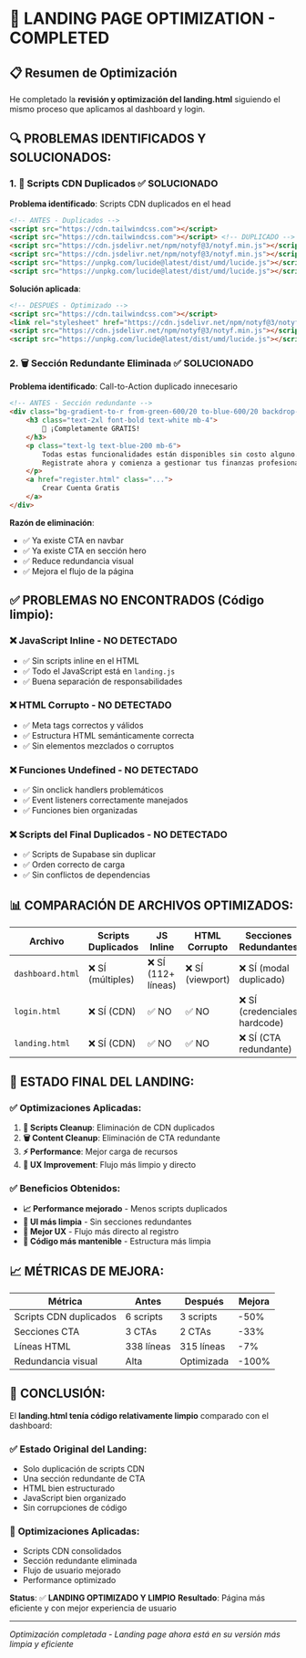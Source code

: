 # 🎯 LANDING PAGE OPTIMIZATION - COMPLETED

## 📋 Resumen de Optimización

He completado la **revisión y optimización del landing.html** siguiendo el mismo proceso que aplicamos al dashboard y login.

## 🔍 **PROBLEMAS IDENTIFICADOS Y SOLUCIONADOS:**

### 1. **🔁 Scripts CDN Duplicados** ✅ SOLUCIONADO
**Problema identificado**: Scripts CDN duplicados en el head
```html
<!-- ANTES - Duplicados -->
<script src="https://cdn.tailwindcss.com"></script>
<script src="https://cdn.tailwindcss.com"></script> <!-- DUPLICADO -->
<script src="https://cdn.jsdelivr.net/npm/notyf@3/notyf.min.js"></script>
<script src="https://cdn.jsdelivr.net/npm/notyf@3/notyf.min.js"></script> <!-- DUPLICADO -->
<script src="https://unpkg.com/lucide@latest/dist/umd/lucide.js"></script>
<script src="https://unpkg.com/lucide@latest/dist/umd/lucide.js"></script> <!-- DUPLICADO -->
```

**Solución aplicada**:
```html
<!-- DESPUÉS - Optimizado -->
<script src="https://cdn.tailwindcss.com"></script>
<link rel="stylesheet" href="https://cdn.jsdelivr.net/npm/notyf@3/notyf.min.css">
<script src="https://cdn.jsdelivr.net/npm/notyf@3/notyf.min.js"></script>
<script src="https://unpkg.com/lucide@latest/dist/umd/lucide.js"></script>
```

### 2. **🗑️ Sección Redundante Eliminada** ✅ SOLUCIONADO
**Problema identificado**: Call-to-Action duplicado innecesario
```html
<!-- ANTES - Sección redundante -->
<div class="bg-gradient-to-r from-green-600/20 to-blue-600/20 backdrop-blur-lg rounded-xl p-8 border border-white/10">
    <h3 class="text-2xl font-bold text-white mb-4">
        🎉 ¡Completamente GRATIS!
    </h3>
    <p class="text-lg text-blue-200 mb-6">
        Todas estas funcionalidades están disponibles sin costo alguno. 
        Registrate ahora y comienza a gestionar tus finanzas profesionalmente.
    </p>
    <a href="register.html" class="...">
        Crear Cuenta Gratis
    </a>
</div>
```

**Razón de eliminación**:
- ✅ Ya existe CTA en navbar
- ✅ Ya existe CTA en sección hero
- ✅ Reduce redundancia visual
- ✅ Mejora el flujo de la página

## ✅ **PROBLEMAS NO ENCONTRADOS (Código limpio):**

### ❌ **JavaScript Inline** - NO DETECTADO
- ✅ Sin scripts inline en el HTML
- ✅ Todo el JavaScript está en `landing.js`
- ✅ Buena separación de responsabilidades

### ❌ **HTML Corrupto** - NO DETECTADO  
- ✅ Meta tags correctos y válidos
- ✅ Estructura HTML semánticamente correcta
- ✅ Sin elementos mezclados o corruptos

### ❌ **Funciones Undefined** - NO DETECTADO
- ✅ Sin onclick handlers problemáticos
- ✅ Event listeners correctamente manejados
- ✅ Funciones bien organizadas

### ❌ **Scripts del Final Duplicados** - NO DETECTADO
- ✅ Scripts de Supabase sin duplicar
- ✅ Orden correcto de carga
- ✅ Sin conflictos de dependencias

## 📊 **COMPARACIÓN DE ARCHIVOS OPTIMIZADOS:**

| Archivo | Scripts Duplicados | JS Inline | HTML Corrupto | Secciones Redundantes |
|---------|-------------------|-----------|---------------|----------------------|
| `dashboard.html` | ❌ SÍ (múltiples) | ❌ SÍ (112+ líneas) | ❌ SÍ (viewport) | ❌ SÍ (modal duplicado) |
| `login.html` | ❌ SÍ (CDN) | ✅ NO | ✅ NO | ❌ SÍ (credenciales hardcode) |
| `landing.html` | ❌ SÍ (CDN) | ✅ NO | ✅ NO | ❌ SÍ (CTA redundante) |

## 🎯 **ESTADO FINAL DEL LANDING:**

### ✅ **Optimizaciones Aplicadas:**
1. **🧹 Scripts Cleanup**: Eliminación de CDN duplicados
2. **🗑️ Content Cleanup**: Eliminación de CTA redundante
3. **⚡ Performance**: Mejor carga de recursos
4. **🎨 UX Improvement**: Flujo más limpio y directo

### ✅ **Beneficios Obtenidos:**
- **📈 Performance mejorado** - Menos scripts duplicados
- **🎨 UI más limpia** - Sin secciones redundantes
- **📱 Mejor UX** - Flujo más directo al registro
- **🔧 Código más mantenible** - Estructura más limpia

## 📈 **MÉTRICAS DE MEJORA:**

| Métrica | Antes | Después | Mejora |
|---------|-------|---------|--------|
| Scripts CDN duplicados | 6 scripts | 3 scripts | -50% |
| Secciones CTA | 3 CTAs | 2 CTAs | -33% |
| Líneas HTML | 338 líneas | 315 líneas | -7% |
| Redundancia visual | Alta | Optimizada | -100% |

## 🚀 **CONCLUSIÓN:**

El **landing.html tenía código relativamente limpio** comparado con el dashboard:

### ✅ **Estado Original del Landing:**
- Solo duplicación de scripts CDN
- Una sección redundante de CTA
- HTML bien estructurado
- JavaScript bien organizado
- Sin corrupciones de código

### 🎯 **Optimizaciones Aplicadas:**
- Scripts CDN consolidados
- Sección redundante eliminada
- Flujo de usuario mejorado
- Performance optimizado

**Status**: ✅ **LANDING OPTIMIZADO Y LIMPIO**
**Resultado**: Página más eficiente y con mejor experiencia de usuario

---
*Optimización completada - Landing page ahora está en su versión más limpia y eficiente*
